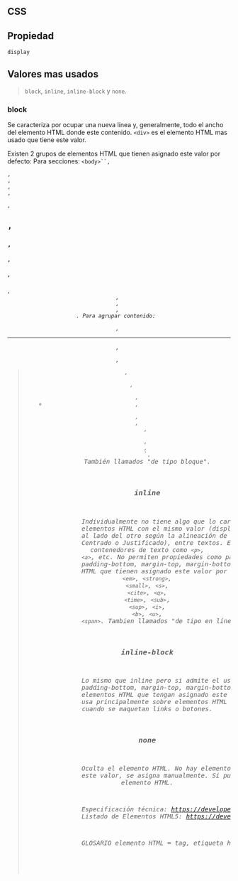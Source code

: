 ## CSS

## Propiedad
`display`

## Valores mas usados
> `block`, `inline`, `inline-block` y `none`.

### block
Se caracteriza por ocupar una nueva línea y, generalmente, todo el ancho del elemento HTML donde este contenido.
`<div>` es el elemento HTML mas usado que tiene este valor.

Existen 2 grupos de elementos HTML que tienen asignado este valor por defecto:
Para secciones: 
`<body>``, `<section>`, `<nav>`, `<article>`, `<aside>`, `<h1>`, `<h2>`, `<h3>`, `<h4>`, `<h5>`, `<h6>`, `<header>`, `<footer>`, `<address>`, `<main>`.
Para agrupar contenido: 
`<p>`, `<hr>`, `<pre>`, `<blockquote>`, `<ol>`, `<ul>`, `<li>`, `<dl>`, `<dt>`, `<dd>`, `<figure>`, `<figcaption>`, `<div>`.
También llamados "de tipo bloque".

### inline
Individualmente no tiene algo que lo caracterice pero al tener otros elementos HTML con el mismo valor (display: inline), estos se juntan uno al lado del otro según la alineación de texto dada (Izquierda, Derecha, Centrado o Justificado), entre textos. Es usado usualmente dentro de contenedores de texto como `<p>`, `<a>`, etc.
No permiten propiedades como padding-top, padding-bottom, margin-top, margin-bottom, width y height.
Elementos HTML que tienen asignado este valor por defecto:
`<a>`, `<em>`, `<strong>`, `<small>`, `<s>`, `<cite>`, `<q>`, `<time>`, `<sub>`, `<sup>`, `<i>`, `<b>`, `<u>`, `<span>`.
Tambien llamados "de tipo en línea".

### inline-block
Lo mismo que inline pero si admite el uso de padding-top, padding-bottom, margin-top, margin-bottom, width y height.
No hay elementos HTML que tengan asignado este valor, se asigna manualmente.
Se usa principalmente sobre elementos HTML de tipo en línea, generalmente cuando se maquetan links o botones.

### none
Oculta el elemento HTML.
No hay elementos HTML que tengan asignado este valor, se asigna manualmente.
Si puede aplicar sobre cualquier elemento HTML.


Especificación técnica: https://developer.mozilla.org/en-US/docs/CSS/display
Listado de Elementos HTML5: https://developer.mozilla.org/en/docs/Web/Guide/HTML/HTML5/HTML5_element_list

GLOSARIO
elemento HTML = tag, etiqueta html.